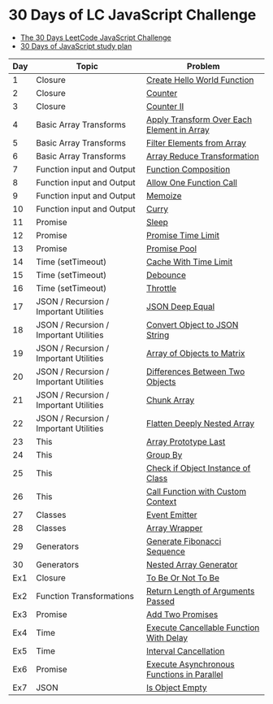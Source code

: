 # 30 Days of LC JavaScript Challenge

- [The 30 Days LeetCode JavaScript Challenge](https://leetcode.com/discuss/study-guide/3458761/)
- [30 Days of JavaScript study plan](https://leetcode.com/studyplan/30-days-of-javascript/)

| Day | Topic                                  | Problem                                                                                                                     |
| --- | -------------------------------------- | --------------------------------------------------------------------------------------------------------------------------- |
| 1   | Closure                                | [Create Hello World Function](./problems/Day1)                                                                              |
| 2   | Closure                                | [Counter](./problems/Day2)                                                                                                  |
| 3   | Closure                                | [Counter II](./problems/Day3)                                                                                               |
| 4   | Basic Array Transforms                 | [Apply Transform Over Each Element in Array](./problems/Day4)                                                               |
| 5   | Basic Array Transforms                 | [Filter Elements from Array](./problems/Day5)                                                                               |
| 6   | Basic Array Transforms                 | [Array Reduce Transformation](./problems/Day6)                                                                              |
| 7   | Function input and Output              | [Function Composition](./problems/Day7)                                                                                     |
| 8   | Function input and Output              | [Allow One Function Call](./problems/Day8)                                                                                  |
| 9   | Function input and Output              | [Memoize](./problems/Day9)                                                                                                  |
| 10  | Function input and Output              | [Curry](./problems/Day10)                                                                                                   |
| 11  | Promise                                | [Sleep](./problems/Day11)                                                                                                   |
| 12  | Promise                                | [Promise Time Limit](./problems/Day12)                                                                                      |
| 13  | Promise                                | [Promise Pool](./problems/Day13)                                                                                            |
| 14  | Time (setTimeout)                      | [Cache With Time Limit](./problems/Day14)                                                                                   |
| 15  | Time (setTimeout)                      | [Debounce](./problems/Day15)                                                                                                |
| 16  | Time (setTimeout)                      | [Throttle](./problems/Day16)                                                                                                |
| 17  | JSON / Recursion / Important Utilities | [JSON Deep Equal](./problems/Day17)                                                                                         |
| 18  | JSON / Recursion / Important Utilities | [Convert Object to JSON String](./problems/Day18)                                                                           |
| 19  | JSON / Recursion / Important Utilities | [Array of Objects to Matrix](./problems/Day19)                                                                              |
| 20  | JSON / Recursion / Important Utilities | [Differences Between Two Objects](./problems/Day20)                                                                         |
| 21  | JSON / Recursion / Important Utilities | [Chunk Array](./problems/Day21)                                                                                             |
| 22  | JSON / Recursion / Important Utilities | [Flatten Deeply Nested Array](./problems/Day22)                                                                             |
| 23  | This                                   | [Array Prototype Last](./problems/Day23)                                                                                    |
| 24  | This                                   | [Group By](./problems/Day24)                                                                                                |
| 25  | This                                   | [Check if Object Instance of Class](./problems/Day25)                                                                       |
| 26  | This                                   | [Call Function with Custom Context](./problems/Day26)                                                                       |
| 27  | Classes                                | [Event Emitter](./problems/Day27)                                                                                           |
| 28  | Classes                                | [Array Wrapper](./problems/Day28)                                                                                           |
| 29  | Generators                             | [Generate Fibonacci Sequence](./problems/Day29)                                                                             |
| 30  | Generators                             | [Nested Array Generator](./problems/Day30)                                                                                  |
| Ex1 | Closure                                | [To Be Or Not To Be](./problems/Extra/%5B2704%5D%20To%20Be%20Or%20Not%20To%20Be/)                                           |
| Ex2 | Function Transformations               | [Return Length of Arguments Passed](./problems/Extra/%5B2703%5D%20Return%20Length%20of%20Arguments%20Passed/)               |
| Ex3 | Promise                                | [Add Two Promises](./problems/Extra/%5B2723%5D%20Add%20Two%20Promises/)                                                     |
| Ex4 | Time                                   | [Execute Cancellable Function With Delay](./problems/Extra/%5B2715%5D%20Execute%20Cancellable%20Function%20With%20Delay/)   |
| Ex5 | Time                                   | [Interval Cancellation](./problems/Extra/%5B2725%5D%20Interval%20Cancellation/)                                             |
| Ex6 | Promise                                | [Execute Asynchronous Functions in Parallel](./problems/Extra/[2721]%20Execute%20Asynchronous%20Functions%20in%20Parallel/) |
| Ex7 | JSON                                   | [Is Object Empty](./problems/Extra/[2727]%20Is%20Object%20Empty/)                                                           |
